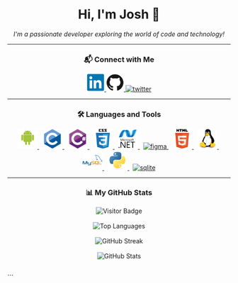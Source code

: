 <div align="center">
  <h1>Hi, I'm Josh 👋</h1>
</div>

<div align="center">
  <p><em>I'm a passionate developer exploring the world of code and technology!</em></p>
</div>

<hr>

<h3 align="center">📬 Connect with Me</h3>
<p align="center">
  <a href="#" target="_blank" rel="noreferrer">
    <img src="https://raw.githubusercontent.com/devicons/devicon/master/icons/linkedin/linkedin-original.svg" alt="linkedin" width="40" height="40"/>
  </a>
  <a href="#" target="_blank" rel="noreferrer">
    <img src="https://raw.githubusercontent.com/devicons/devicon/master/icons/github/github-original.svg" alt="github" width="40" height="40"/>
  </a>
  <a href="#" target="_blank" rel="noreferrer">
    <img src="https://img.icons8.com/fluent/48/000000/twitter.png" alt="twitter" width="40" height="40"/>
    </a>
  </p>

<hr>

<h3 align="center">🛠️ Languages and Tools</h3>
<p align="center">
  <a href="https://developer.android.com" target="_blank" rel="noreferrer"> <img src="https://raw.githubusercontent.com/devicons/devicon/master/icons/android/android-original-wordmark.svg" alt="android" width="45" height="45"/> </a> &nbsp;
  <a href="https://www.cprogramming.com/" target="_blank" rel="noreferrer"> <img src="https://raw.githubusercontent.com/devicons/devicon/master/icons/c/c-original.svg" alt="c" width="45" height="45"/> </a> &nbsp;
  <a href="https://www.w3schools.com/cs/" target="_blank" rel="noreferrer"> <img src="https://raw.githubusercontent.com/devicons/devicon/master/icons/csharp/csharp-original.svg" alt="csharp" width="45" height="45"/> </a> &nbsp;
  <a href="https://www.w3schools.com/css/" target="_blank" rel="noreferrer"> <img src="https://raw.githubusercontent.com/devicons/devicon/master/icons/css3/css3-original-wordmark.svg" alt="css3" width="45" height="45"/> </a> &nbsp;
  <a href="https://dotnet.microsoft.com/" target="_blank" rel="noreferrer"> <img src="https://raw.githubusercontent.com/devicons/devicon/master/icons/dot-net/dot-net-original-wordmark.svg" alt="dotnet" width="45" height="45"/> </a> &nbsp;
  <a href="https://www.figma.com/" target="_blank" rel="noreferrer"> <img src="https://www.vectorlogo.zone/logos/figma/figma-icon.svg" alt="figma" width="45" height="45"/> </a> &nbsp;
  <a href="https://www.w3.org/html/" target="_blank" rel="noreferrer"> <img src="https://raw.githubusercontent.com/devicons/devicon/master/icons/html5/html5-original-wordmark.svg" alt="html5" width="45" height="45"/> </a> &nbsp;
  <a href="https://www.linux.org/" target="_blank" rel="noreferrer"> <img src="https://raw.githubusercontent.com/devicons/devicon/master/icons/linux/linux-original.svg" alt="linux" width="45" height="45"/> </a> &nbsp;
  <a href="https://www.mysql.com/" target="_blank" rel="noreferrer"> <img src="https://raw.githubusercontent.com/devicons/devicon/master/icons/mysql/mysql-original-wordmark.svg" alt="mysql" width="45" height="45"/> </a> &nbsp;
  <a href="https://www.python.org" target="_blank" rel="noreferrer"> <img src="https://raw.githubusercontent.com/devicons/devicon/master/icons/python/python-original.svg" alt="python" width="45" height="45"/> </a> &nbsp;
  <a href="https://www.sqlite.org/" target="_blank" rel="noreferrer"> <img src="https://www.vectorlogo.zone/logos/sqlite/sqlite-icon.svg" alt="sqlite" width="45" height="45"/> </a>
</p>

<hr>

<div align="center">
  <h3 align="center">📊 My GitHub Stats</h3>
  <img src="https://visitor-badge.laobi.icu/badge?page_id=JNB92.JNB92&" alt="Visitor Badge"/>
  <br><br>
  <img src="https://github-readme-stats.vercel.app/api/top-langs/?username=jnb92&theme=dracula&hide_border=true&include_all_commits=true&count_private=true&layout=compact" alt="Top Languages"/>
  <br><br>
  <img src="https://github-readme-streak-stats.herokuapp.com/?user=jnb92&theme=dracula&hide_border=true" alt="GitHub Streak"/>
  <br><br>
  <img src="https://github-readme-stats.vercel.app/api?username=jnb92&theme=dracula&hide_border=true&include_all_commits=true&count_private=true&show_icons=true" alt="GitHub Stats"/>
</div>

<br> ```
